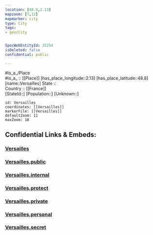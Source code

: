 ```yaml
---
location: [48.8,2.13] 
mapzoom: [7,12] 
mapmarker: city 
type: City
tags:
- geo/City


SpocWebEntityId: 35254
isDeleted: false
confidential: public

---
```

#is_a_/Place  
#is_a_ :: [[Place]] 
[has_place_longitude::2.13] 
[has_place_latitude::48.8] 
[name::Versailles] 
State ::  
Country :: [[France]]  
[StateId::] 
[Population::] 
[Unknown::] 


```leaflet
id: Versailles
coordinates: [[Versailles]] 
markerFile: [[Versailles]] 
defaultZoom: 11 
maxZoom: 18
```


## Confidential Links & Embeds: 

### [Versailles](/_Standards/Earth/Continent/Europe/Europe~West/France/regions~France/Île-de-France/departments~Île-de-France/Yvelines/communes~Yvelines/Versailles/cities~Versailles/Versailles.md) 

### [Versailles.public](/_public/Earth/Continent/Europe/Europe~West/France/regions~France/Île-de-France/departments~Île-de-France/Yvelines/communes~Yvelines/Versailles/cities~Versailles/Versailles.public.md) 

### [Versailles.internal](/_internal/Earth/Continent/Europe/Europe~West/France/regions~France/Île-de-France/departments~Île-de-France/Yvelines/communes~Yvelines/Versailles/cities~Versailles/Versailles.internal.md) 

### [Versailles.protect](/_protect/Earth/Continent/Europe/Europe~West/France/regions~France/Île-de-France/departments~Île-de-France/Yvelines/communes~Yvelines/Versailles/cities~Versailles/Versailles.protect.md) 

### [Versailles.private](/_private/Earth/Continent/Europe/Europe~West/France/regions~France/Île-de-France/departments~Île-de-France/Yvelines/communes~Yvelines/Versailles/cities~Versailles/Versailles.private.md) 

### [Versailles.personal](/_personal/Earth/Continent/Europe/Europe~West/France/regions~France/Île-de-France/departments~Île-de-France/Yvelines/communes~Yvelines/Versailles/cities~Versailles/Versailles.personal.md) 

### [Versailles.secret](/_secret/Earth/Continent/Europe/Europe~West/France/regions~France/Île-de-France/departments~Île-de-France/Yvelines/communes~Yvelines/Versailles/cities~Versailles/Versailles.secret.md)

